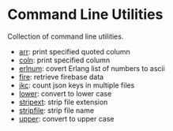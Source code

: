 # Command Line Utilities

Collection of command line utilities.

* [arr](arr/): print specified quoted column
* [coln](coln/): print specified column
* [erlnum](erlnum/): covert Erlang list of numbers to ascii
* [fire](fire/): retrieve firebase data
* [jkc](jkc/): count json keys in multiple files
* [lower](lower/): convert to lower case
* [stripext](stripext/): strip file extension
* [stripfile](stripfile/): strip file name
* [upper](upper/): convert to upper case
